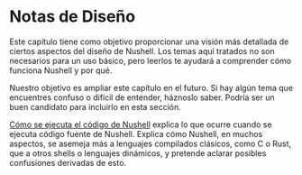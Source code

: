 # Notas de Diseño

Este capítulo tiene como objetivo proporcionar una visión más detallada de ciertos aspectos del diseño de Nushell. Los temas aquí tratados no son necesarios para un uso básico, pero leerlos te ayudará a comprender cómo funciona Nushell y por qué.

Nuestro objetivo es ampliar este capítulo en el futuro. Si hay algún tema que encuentres confuso o difícil de entender, háznoslo saber. Podría ser un buen candidato para incluirlo en esta sección.

[Cómo se ejecuta el código de Nushell](how_nushell_code_gets_run.md) explica lo que ocurre cuando se ejecuta código fuente de Nushell. Explica cómo Nushell, en muchos aspectos, se asemeja más a lenguajes compilados clásicos, como C o Rust, que a otros shells o lenguajes dinámicos, y pretende aclarar posibles confusiones derivadas de esto.
